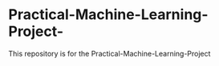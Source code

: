 # Practical-Machine-Learning-Project-
This repository is for the Practical-Machine-Learning-Project 
